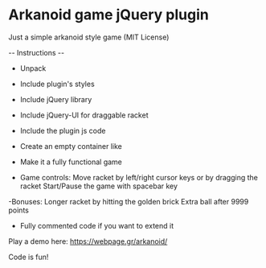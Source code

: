 # Arkanoid game jQuery plugin 

Just a simple arkanoid style game (MIT License)

-- Instructions -- 

- Unpack  

- Include plugin's styles
<link rel="stylesheet" href="css/arkanoid.css" type="text/css">


- Include jQuery library
<script type="text/javascript" src="http://ajax.googleapis.com/ajax/libs/jquery/1.8/jquery.js"></script>


- Include jQuery-UI for draggable racket
<script type="text/javascript" src="js/jquery-ui.min.js"></script>


- Include the plugin js code
<script type="text/javascript" src="js/arkanoid.js"></script>


- Create an empty container like <div id="my_arkanoid"></div>

- Make it a fully functional game
<script type="text/javascript">
	$(document).ready(function () {
		$('#my_arkanoid').arkanoid();
	});
</script>

- Game controls: 
Move racket by left/right cursor keys or by dragging the racket
Start/Pause the game with spacebar key

-Bonuses:
Longer racket by hitting the golden brick
Extra ball after 9999 points

- Fully commented code if you want to extend it

Play a demo here:
https://webpage.gr/arkanoid/

Code is fun!  

